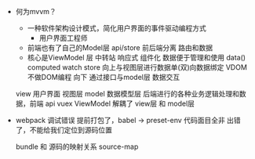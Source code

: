 - 何为mvvm？
    - 一种软件架构设计模式，简化用户界面的事件驱动编程方式
        - 用户界面工程师
    - 前端也有了自己的Model层 api/store
        前后端分离 路由和数据
    - 核心是ViewModel 层 中转站
        响应式  组件化
        数据便于管理和使用 data()  computed watch
        store
        向上与视图层进行数据单(双)向数据绑定  VDOM 不做DOM编程
        向下 通过接口与model层 数据交互

    view 用户界面  视图层
    model 数据模型层 后端进行的各种业务逻辑处理和数据，前端 api vuex
    ViewModel 解耦了 view层 和 model层

- webpack 调试错误
    提前打包了，babel -> preset-env  代码面目全非
    出错了，不能给我们定位到源码位置

    bundle 和 源码的映射关系  source-map


